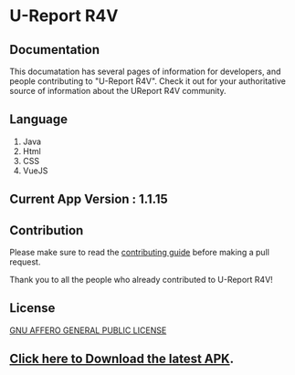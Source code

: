 # U-Report R4V


## Documentation

This documatation has several pages of information for developers, and people contributing to "U-Report R4V". Check it out for your authoritative source of information about the UReport R4V community.
  
## Language
1. Java
2. Html
3. CSS
4. VueJS

## Current App Version : 1.1.15


## Contribution

Please make sure to read the [contributing guide](/CONTRIBUTING.md) before making a pull request. 

Thank you to all the people who already contributed to U-Report R4V!

            

## License
[GNU AFFERO GENERAL PUBLIC LICENSE](/LICENSE)


## [Click here to Download the latest APK](http://riseuplabs.me/otmr4v).

